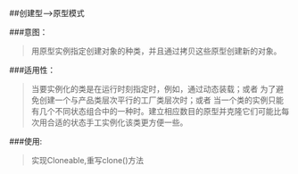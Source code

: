 ##创建型-->原型模式

###意图：

> 用原型实例指定创建对象的种类，并且通过拷贝这些原型创建新的对象。

###适用性：

> 当要实例化的类是在运行时刻指定时，例如，通过动态装载；或者
	为了避免创建一个与产品类层次平行的工厂类层次时；或者
	当一个类的实例只能有几个不同状态组合中的一种时。建立相应数目的原型并克隆它们可能比每次用合适的状态手工实例化该类更方便一些。

###使用:

>实现Cloneable,重写clone()方法